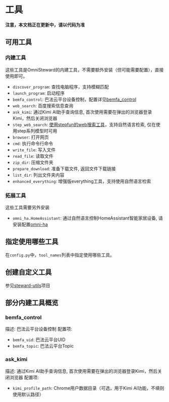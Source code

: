 # 工具

**注意，本文档正在更新中，请以代码为准**

## 可用工具

### 内建工具

这些工具是OmniSteward的内建工具，不需要额外安装（但可能需要配置），直接使用即可。

- `discover_program`: 查找电脑程序，支持模糊匹配
- `launch_program`: 启动程序
- `bemfa_control`: 巴法云平台设备控制，配置详见[bemfa_control](./TOOL_LIST.md#bemfa_control)
- `web_search`: 百度搜索信息查询
- `ask_kimi`: 通过Kimi AI助手查询信息, 首次使用需要在弹出的浏览器登录Kimi，然后关闭浏览器
- `step_web_search`: [使用stepfun的web搜索工具](https://platform.stepfun.com/docs/guide/web_search)，支持自然语言检索, 仅在使用step系列模型时可用
- `browser`: 打开网页
- `cmd`: 执行命令行命令
- `write_file`: 写入文件
- `read_file`: 读取文件
- `zip_dir`: 压缩文件夹
- `prepare_download`: 准备下载文件, 返回文件下载链接
- `list_dir`: 列出文件夹内容
- `enhanced_everything`: 增强版everything工具，支持使用自然语言检索

### 拓展工具
这些工具需要另外安装
- `omni_ha.HomeAssistant`: 通过自然语言控制HomeAssistant智能家居设备, 请安装配置[omni-ha](https://github.com/OmniSteward/omni-ha)

## 指定使用哪些工具

在`config.py`中，`tool_names`列表中指定使用哪些工具。

## 创建自定义工具

参见[steward-utils](https://github.com/OmniSteward/steward-utils)项目


## 部分内建工具概览

### bemfa_control

描述: 巴法云平台设备控制
配置项:
- `bemfa_uid`: 巴法云平台UID
- `bemfa_topic`: 巴法云平台Topic

### ask_kimi

描述: 通过Kimi AI助手查询信息, 首次使用需要在弹出的浏览器登录Kimi，然后关闭浏览器
配置项:
- `kimi_profile_path`: Chrome用户数据目录（可选，用于Kimi AI功能，不填则使用默认路径）


